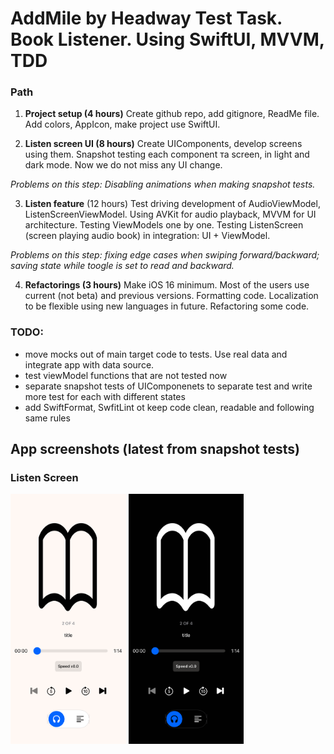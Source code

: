 # AddMile by Headway Test Task. Book Listener. Using SwiftUI, MVVM, TDD

### Path
1. **Project setup (4 hours)** Create github repo, add gitignore, ReadMe file. Add colors, AppIcon, make project use SwiftUI. 

2. **Listen screen UI (8 hours)** Create UIComponents, develop screens using them. Snapshot testing each component та screen, in light and dark mode. Now we do not miss any UI change.

_Problems on this step: Disabling animations when making snapshot tests._

3. **Listen feature** (12 hours) Test driving development of AudioViewModel, ListenScreenViewModel. Using AVKit for audio playback, MVVM for UI architecture. Testing ViewModels one by one. Testing ListenScreen (screen playing audio book) in integration: UI + ViewModel.

_Problems on this step: fixing edge cases when swiping forward/backward; saving state while toogle is set to read and backward._

4. **Refactorings (3 hours)**
Make iOS 16 minimum. Most of the users use current (not beta) and previous versions. Formatting code.
Localization to be flexible using new languages in future. Refactoring some code.

### TODO:
- move mocks out of main target code to tests. Use real data and integrate app with data source.
- test viewModel functions that are not tested now
- separate snapshot tests of UIComponenets to separate test and write more test for each with different states
- add SwiftFormat, SwfitLint ot keep code clean, readable and following same rules

## App screenshots (latest from snapshot tests)
### Listen Screen
<p align="row">
  
<img src= "https://github.com/constzz/addmile-by-headway-test-task/blob/master/BookListener/BookListenerTests/__Snapshots__/ListenScreenSnapshotTests/test_listenMode_empty.iphone13PRO_light.png" height="400">
<img src= "https://github.com/constzz/addmile-by-headway-test-task/blob/master/BookListener/BookListenerTests/__Snapshots__/ListenScreenSnapshotTests/test_listenMode_empty.iphone13PRO_dark.png" height="400">
</p>
